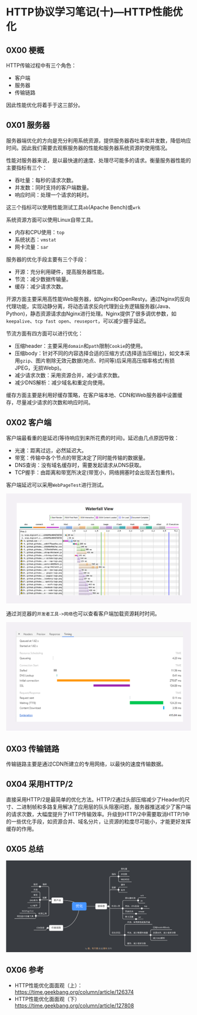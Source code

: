 # HTTP协议学习笔记(十)—HTTP性能优化

## 0X00 梗概

HTTP传输过程中有三个角色：

- 客户端
- 服务器
- 传输链路

因此性能优化将着手于这三部分。

## 0X01 服务器

服务器端优化的方向是充分利用系统资源，提供服务器吞吐率和并发数，降低响应时间。因此我们需要去观察服务器的性能和服务器系统资源的使用情况。

性能对服务器来说，是以最快速的速度、处理尽可能多的请求。衡量服务器性能的主要指标有三个：

- 吞吐量：每秒的请求次数。
- 并发数：同时支持的客户端数量。
- 响应时间：处理一个请求的耗时。

这三个指标可以使用性能测试工具`ab`(Apache Bench)或`wrk`

系统资源方面可以使用Linux自带工具。

- 内存和CPU使用：`top`
- 系统状态：`vmstat`
- 网卡流量：`sar`

服务器的优化手段主要有三个手段：

- 开源：充分利用硬件，提高服务器性能。
- 节流：减少数据传输量。
- 缓存：减少请求次数。

开源方面主要采用高性能Web服务器，如Nginx和OpenResty。通过Nginx的反向代理功能，实现动静分离，将动态请求反向代理到业务逻辑服务器(Java、Python)，静态资源请求由Nginx进行处理。Nginx提供了很多调优参数，如`keepalive`、`tcp fast open`、`reuseport`，可以减少握手延迟。

节流方面有四方面可以进行优化：

- 压缩header：主要采用`domain`和`path`限制`Cookie`的使用。
- 压缩body：针对不同的内容选择合适的压缩方式(选择适当压缩比)，如文本采用`gzip`、图片剔除无效元数据(地点、时间等)后采用高压缩率格式(有损JPEG，无损Webp)。
- 减少请求次数：采用资源合并，减少请求次数。
- 减少DNS解析：减少域名和重定向使用。

缓存方面主要是利用好缓存策略，在客户端本地、CDN和Web服务器中设置缓存，尽量减少请求的次数和响应时间。

## 0X02 客户端

客户端最看重的是延迟(等待响应到来所花费的时间)。延迟由几点原因导致：

- 光速：距离过远，必然延迟大。
- 带宽：传输中各个节点的带宽决定了同时能传输的数据量。
- DNS查询：没有域名缓存时，需要发起请求从DNS获取。
- TCP握手：由距离和带宽所决定(带宽小，网络拥塞时会出现丢包重传)。

客户端延迟可以采用`WebPageTest`进行测试。

![WebPageTest,资源来源于极客时间](raws/HTTP优化/WebPageTest.png)

通过浏览器的`开发者工具->网络`也可以查看客户端加载资源耗时时间。

![Chrome测试耗时,图片来源于极客时间](raws/HTTP优化/Chrome测试耗时.png)

## 0X03 传输链路

传输链路主要是通过CDN所建立的专用网络，以最快的速度传输数据。

## 0X04 采用HTTP/2

直接采用HTTP/2是最简单的优化方法。HTTP/2通过头部压缩减少了Header的尺寸、二进制帧和多路复用解决了应用层的队头阻塞问题，服务器推送减少了客户端的请求次数，大幅度提升了HTTP传输效率。升级到HTTP/2中需要取消HTTP/1中的一些优化手段，如资源合并、域名分片，让资源的粒度尽可能小，才能更好发挥缓存的作用。

## 0X05 总结

![优化](raws/HTTP优化/优化.png)

## 0X06 参考

- HTTP性能优化面面观（上）：https://time.geekbang.org/column/article/126374
- HTTP性能优化面面观（下）https://time.geekbang.org/column/article/127808

